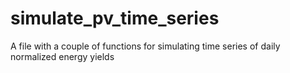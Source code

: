 # simulate_pv_time_series
A file with a couple of functions for simulating time series of daily normalized energy yields
